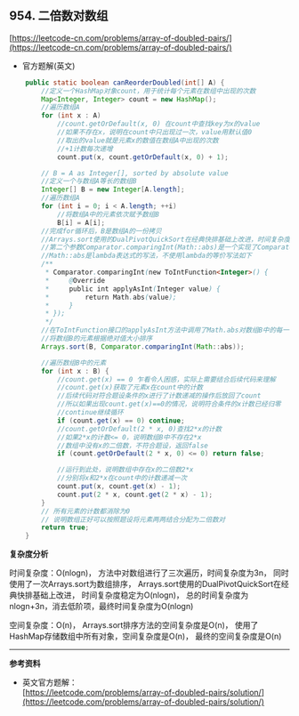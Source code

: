 **954. 二倍数对数组**  
---

[https://leetcode-cn.com/problems/array-of-doubled-pairs/](https://leetcode-cn.com/problems/array-of-doubled-pairs/)  

* 官方题解(英文)  

```java  
    public static boolean canReorderDoubled(int[] A) {
        //定义一个HashMap对象count，用于统计每个元素在数组中出现的次数
        Map<Integer, Integer> count = new HashMap();
        //遍历数组A
        for (int x : A)
            //count.getOrDefault(x, 0) 在count中查找key为x的value
            //如果不存在x，说明在count中只出现过一次，value用默认值0
            //取出的value就是元素x的数值在数组A中出现的次数
            //+1计数每次递增
            count.put(x, count.getOrDefault(x, 0) + 1);

        // B = A as Integer[], sorted by absolute value
        //定义一个与数组A等长的数组B
        Integer[] B = new Integer[A.length];
        //遍历数组A
        for (int i = 0; i < A.length; ++i)
            //将数组A中的元素依次赋予数组B
            B[i] = A[i];
        //完成for循环后，B是数组A的一份拷贝
        //Arrays.sort使用的DualPivotQuickSort在经典快排基础上改进，时间复杂度稳定为O(nlogn)
        //第二个参数Comparator.comparingInt(Math::abs)是一个实现了Comparator接口的对象
        //Math::abs是lambda表达式的写法，不使用lambda的等价写法如下
        /**
         * Comparator.comparingInt(new ToIntFunction<Integer>() {
         *     @Override
         *     public int applyAsInt(Integer value) {
         *         return Math.abs(value);
         *     }
         * });
         */
        //在ToIntFunction接口的applyAsInt方法中调用了Math.abs对数组B中的每一个元素取绝对值
        //将数组B的元素根据绝对值大小排序
        Arrays.sort(B, Comparator.comparingInt(Math::abs));

        //遍历数组B中的元素
        for (int x : B) {
            //count.get(x) == 0 乍看令人困惑，实际上需要结合后续代码来理解
            //count.get(x)获取了元素x在count中的计数
            //后续代码对符合题设条件的x进行了计数递减的操作后放回了count
            //所以如果出现count.get(x)==0的情况，说明符合条件的x计数已经归零
            //continue继续循环
            if (count.get(x) == 0) continue;
            //count.getOrDefault(2 * x, 0)查找2*x的计数
            //如果2*x的计数<= 0，说明数组B中不存在2*x
            //数组中没有x的二倍数，不符合题设，返回false
            if (count.getOrDefault(2 * x, 0) <= 0) return false;

            //运行到此处，说明数组中存在x的二倍数2*x
            //分别将x和2*x在count中的计数递减一次
            count.put(x, count.get(x) - 1);
            count.put(2 * x, count.get(2 * x) - 1);
        }
        // 所有元素的计数都消除为0
        // 说明数组正好可以按照题设将元素两两结合分配为二倍数对
        return true;
    }

```  

**复杂度分析**  

时间复杂度：O(nlogn)，
方法中对数组进行了三次遍历，时间复杂度为3n，
同时使用了一次Arrays.sort为数组排序，
Arrays.sort使用的DualPivotQuickSort在经典快排基础上改进，
时间复杂度稳定为O(nlogn)，
总的时间复杂度为nlogn+3n，消去低阶项，最终时间复杂度为O(nlogn)

空间复杂度：O(n)，
Arrays.sort排序方法的空间复杂度是O(n)，
使用了HashMap存储数组中所有对象，空间复杂度是O(n)，
最终的空间复杂度是O(n)  

---

**参考资料**  

* 英文官方题解：  
[https://leetcode.com/problems/array-of-doubled-pairs/solution/](https://leetcode.com/problems/array-of-doubled-pairs/solution/)  

